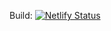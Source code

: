 Build: [![Netlify Status](https://api.netlify.com/api/v1/badges/04e61f69-558a-4c0a-813e-74dff4d550d5/deploy-status)](https://app.netlify.com/sites/cryptotide/deploys)